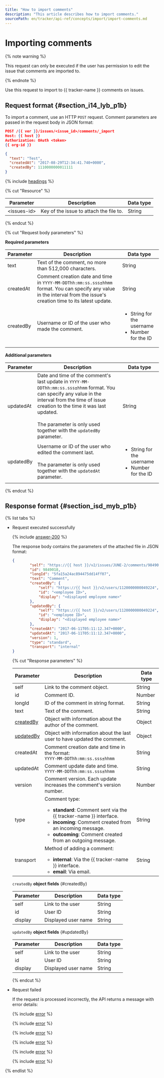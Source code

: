 ```yaml
---
title: "How to import comments"
description: "This article describes how to import comments."
sourcePath: en/tracker/api-ref/concepts/import/import-comments.md
---
```


# Importing comments

{% note warning %}

This request can only be executed if the user has permission to edit the issue that comments are imported to.

{% endnote %}

Use this request to import to {{ tracker-name }} comments on issues.

## Request format {#section_i14_lyb_p1b}

To import a comment, use an HTTP `POST` request. Comment parameters are passed in the request body in JSON format:

```json
POST /{{ ver }}/issues/<issue_id>/comments/_import
Host: {{ host }}
Authorization: OAuth <token>
{{ org-id }}

{
  "text": "Test",
  "createdAt": "2017-08-29T12:34:41.740+0000",
  "createdBy": 1110000000011111
}
```

{% include [headings](../../../_includes/tracker/api/headings.md) %}

{% cut "Resource" %}

| Parameter | Description | Data type |
| --- | --- | --- |
| \<issues-id\> | Key of the issue to attach the file to. | String |

{% endcut %}

{% cut "Request body parameters" %}

**Required parameters**

| Parameter | Description | Data type |
| -------- | -------- | ---------- |
| text | Text of the comment, no more than 512,000 characters. | String |
| createdAt | Comment creation date and time in `YYYY-MM-DDThh:mm:ss.sss±hhmm` format. You can specify any value in the interval from the issue's creation time to its latest update. | String |
| createdBy | Username or ID of the user who made the comment. | <ul><li>String for the username</li><li>Number for the ID</li></ul> |

**Additional parameters**

| Parameter | Description | Data type |
| -------- | -------- | ---------- |
| updatedAt | Date and time of the comment's last update in `YYYY-MM-DDThh:mm:ss.sss±hhmm` format. You can specify any value in the interval from the time of issue creation to the time it was last updated.<br/><br/>The parameter is only used together with the `updatedBy` parameter. | String |
| updatedBy | Username or ID of the user who edited the comment last.<br/><br/>The parameter is only used together with the `updatedAt` parameter. | <ul><li>String for the username</li><li>Number for the ID</li></ul> |

{% endcut %}

## Response format {#section_isd_myb_p1b}

{% list tabs %}

- Request executed successfully

    {% include [answer-200](../../../_includes/tracker/api/answer-200.md) %}

    The response body contains the parameters of the attached file in JSON format:

    ```json
    {
            "self": "https://{{ host }}/v2/issues/JUNE-2/comments/9849018",
            "id": 9849018,
            "longId": "5fa15a24ac894475dd14ff07",
            "text": "Comment",
            "createdBy": {
                "self": "https://{{ host }}/v2/users/1120000000049224",
                "id": "<employee ID>",
                "display": "<displayed employee name>"
            },
            "updatedBy": {
                "self": "https://{{ host }}/v2/users/1120000000049224",
                "id": "<employee ID>",
                "display": "<displayed employee name>"
            },
            "createdAt": "2017-06-11T05:11:12.347+0000",
            "updatedAt": "2017-06-11T05:11:12.347+0000",
            "version": 1,
            "type": "standard",
            "transport": "internal"
    }
    ```

    {% cut "Response parameters" %}

    | Parameter | Description | Data type |
    | -------- | -------- | ---------- |
    | self | Link to the comment object. | String |
    | id | Comment ID. | Number |
    | longId | ID of the comment in string format. | String |
    | text | Text of the comment. | String |
    | [createdBy](#createdBy) | Object with information about the author of the comment. | Object |
    | [updatedBy](#updatedBy) | Object with information about the last user to have updated the comment. | Object |
    | createdAt | Comment creation date and time in the format: <br/>``` YYYY-MM-DDThh:mm:ss.sss±hhmm ```  | String |
    | updatedAt | Comment update date and time.<br/>``` YYYY-MM-DDThh:mm:ss.sss±hhmm ``` | String |
    | version | Comment version. Each update increases the comment's version number. | Number |
    | type | Comment type:<ul><li>**standard**: Comment sent via the {{ tracker-name }} interface.</li><li>**incoming**: Comment created from an incoming message.</li><li>**outcoming**: Comment created from an outgoing message.</li></ul> | String |
    | transport | Method of adding a comment:<ul><li>**internal**: Via the {{ tracker-name }} interface.</li><li>**email**: Via email.</li></ul> | String |

    `createdBy` **object fields** {#createdBy}

    | Parameter | Description | Data type |
    | -------- | -------- | ---------- |
    | self | Link to the user | String |
    | id | User ID | String |
    | display | Displayed user name | String |

    `updatedBy` **object fields** {#updatedBy}

    | Parameter | Description | Data type |
    | -------- | -------- | ---------- |
    | self | Link to the user | String |
    | id | User ID | String |
    | display | Displayed user name | String |

    {% endcut %}

- Request failed

    If the request is processed incorrectly, the API returns a message with error details:

    {% include [error](../../../_includes/tracker/api/answer-error-400.md) %}

    {% include [error](../../../_includes/tracker/api/answer-error-403.md) %}

    {% include [error](../../../_includes/tracker/api/answer-error-404.md) %}

    {% include [error](../../../_includes/tracker/api/answer-error-422.md) %}

    {% include [error](../../../_includes/tracker/api/answer-error-500.md) %}

    {% include [error](../../../_includes/tracker/api/answer-error-503.md) %}

{% endlist %}
